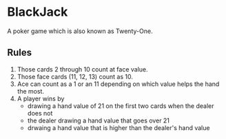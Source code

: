 # BlackJack

A poker game which is also known as Twenty-One.

## Rules
1. Those cards 2 through 10 count at face value.
2. Those face cards (11, 12, 13) count as 10.
3. Ace can count as a 1 or an 11 depending on which value helps the hand the most.
4. A player wins by
    - drawing a hand value of 21 on the first two cards when the dealer does not
    - the dealer drawing a hand value that goes over 21
    - drwaing a hand value that is higher than the dealer's hand value
